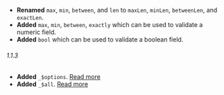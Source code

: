 - __Renamed__ `max`, `min`, `between`, and `len` to `maxLen`, `minLen`, `betweenLen`, and `exactLen`.
- __Added__ `max`, `min`, `between`, `exactly` which can be used to validate a numeric field.
- __Added__ `bool` which can be used to validate a boolean field.

###### 1.1.3

- __Added__ `_$options`. [Read more](https://github.com/aprilmintacpineda/smart-input-validator/wiki/Validation-options:-_$options)
- __Added__ `_$all`. [Read more](https://github.com/aprilmintacpineda/smart-input-validator/wiki/Default-custom-error-message:-_$all)